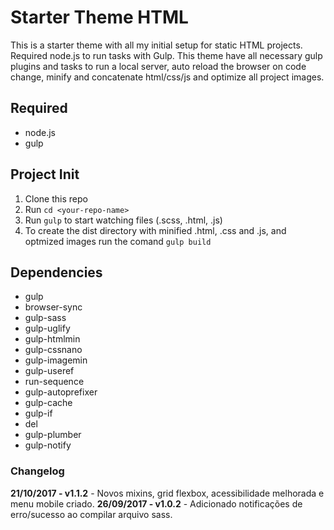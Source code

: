 # Starter Theme HTML
This is a starter theme with all my initial setup for static HTML projects. Required node.js to run tasks with Gulp. This theme have all necessary gulp plugins and tasks to run a local server, auto reload the browser on code change, minify and concatenate html/css/js and optimize all project images.

## Required
* node.js
* gulp

## Project Init
1. Clone this repo
2. Run `cd <your-repo-name>`
3. Run `gulp` to start watching files (.scss, .html, .js)
4. To create the dist directory with minified .html, .css and .js, and optmized images run the comand `gulp build`

## Dependencies
* gulp
* browser-sync
* gulp-sass
* gulp-uglify
* gulp-htmlmin
* gulp-cssnano
* gulp-imagemin
* gulp-useref
* run-sequence
* gulp-autoprefixer
* gulp-cache
* gulp-if
* del
* gulp-plumber
* gulp-notify

### Changelog
**21/10/2017 - v1.1.2** - Novos mixins, grid flexbox, acessibilidade melhorada e menu mobile criado.
**26/09/2017 - v1.0.2** - Adicionado notificações de erro/sucesso ao compilar arquivo sass.
